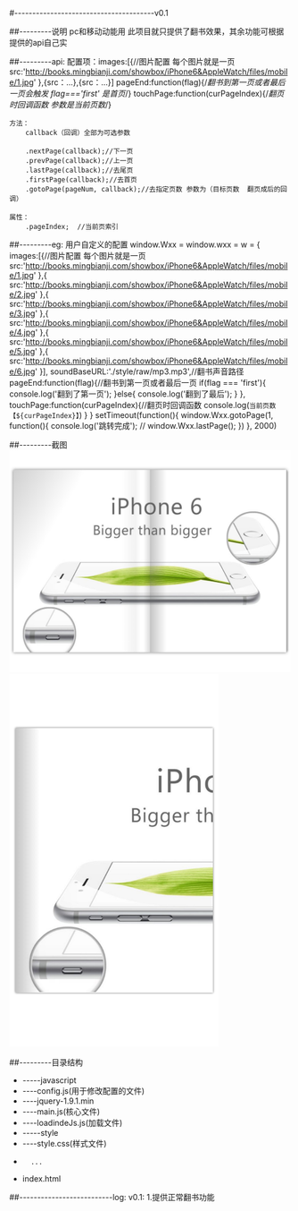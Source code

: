 #---------------------------------------v0.1

##---------说明
    pc和移动动能用
    此项目就只提供了翻书效果，其余功能可根据提供的api自己实


##---------api:
    配置项：images:[{//图片配置 每个图片就是一页
                src:'http://books.mingbianji.com/showbox/iPhone6&AppleWatch/files/mobile/1.jpg'
            },{src：...},{src：...}]
            pageEnd:function(flag){/*翻书到第一页或者最后一页会触发  flag==='first' 是首页*/}
            touchPage:function(curPageIndex){/*翻页时回调函数  参数是当前页数*/}

    方法：
        callback（回调）全部为可选参数
        
        .nextPage(callback);//下一页
        .prevPage(callback);//上一页
        .lastPage(callback);//去尾页
        .firstPage(callback);//去首页
        .gotoPage(pageNum, callback);//去指定页数 参数为（目标页数  翻页成后的回调）

    属性：
        .pageIndex;  //当前页索引


##---------eg:
	用户自定义的配置
	window.Wxx = window.wxx = w = {
		images:[{//图片配置 每个图片就是一页
			src:'http://books.mingbianji.com/showbox/iPhone6&AppleWatch/files/mobile/1.jpg'
		},{
			src:'http://books.mingbianji.com/showbox/iPhone6&AppleWatch/files/mobile/2.jpg'
		},{
			src:'http://books.mingbianji.com/showbox/iPhone6&AppleWatch/files/mobile/3.jpg'
		},{
			src:'http://books.mingbianji.com/showbox/iPhone6&AppleWatch/files/mobile/4.jpg'
		},{
			src:'http://books.mingbianji.com/showbox/iPhone6&AppleWatch/files/mobile/5.jpg'
		},{
			src:'http://books.mingbianji.com/showbox/iPhone6&AppleWatch/files/mobile/6.jpg'
		}], 
		soundBaseURL:'./style/raw/mp3.mp3',//翻书声音路径
		pageEnd:function(flag){//翻书到第一页或者最后一页 
			if(flag === 'first'){
				console.log('翻到了第一页');
			}else{
				console.log('翻到了最后');
			}
		},
		touchPage:function(curPageIndex){//翻页时回调函数 
			console.log(`当前页数【${curPageIndex}】`)
		}
	}
	setTimeout(function(){
		window.Wxx.gotoPage(1, function(){
			console.log('跳转完成');
			// window.Wxx.lastPage();
		})
	}, 2000)

##---------截图
    ![pc](./v0.1-1.jpg)
    ![mobile](./v0.1-2.jpg)

##---------目录结构
* -----javascript
*	----config.js(用于修改配置的文件)
*	----jquery-1.9.1.min
*	----main.js(核心文件)
*	----loadindeJs.js(加载文件)
* -----style
*	----style.css(样式文件)
*		...
* index.html


##--------------------------log:
	v0.1:
        1.提供正常翻书功能  
          

